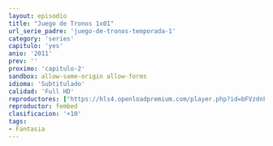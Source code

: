 ```yaml
---
layout: episodio
title: "Juego de Tronos 1x01"
url_serie_padre: 'juego-de-tronos-temporada-1'
category: 'series'
capitulo: 'yes'
anio: '2011'
prev: ''
proximo: 'capitulo-2'
sandbox: allow-same-origin allow-forms
idioma: 'Subtitulado'
calidad: 'Full HD'
reproductores: ["https://hls4.openloadpremium.com/player.php?id=bFVzdnFtbTRVZFI2TjFYc0dKMkJ6bndNNU9yb3IvTkpMNnpTNklxQW4zWUlqY29LRWtNa0pyR2FQd2Q1b2YxM0R3dzFXWTUzRVNtYmM2SE9Qa2ZNRlE9PQ&sub=https://sub.cuevana2.io/vtt-sub/sub7/Game.Of.Thrones.S01E01.vtt"]
reproductor: fembed
clasificacion: '+10'
tags:
- Fantasia
---
```












